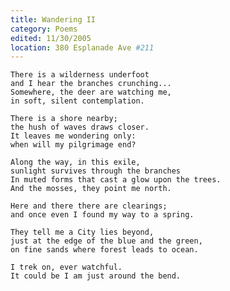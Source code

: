```yaml
---
title: Wandering II
category: Poems
edited: 11/30/2005
location: 380 Esplanade Ave #211
---
```


    There is a wilderness underfoot
    and I hear the branches crunching...
    Somewhere, the deer are watching me,
    in soft, silent contemplation.

    There is a shore nearby;
    the hush of waves draws closer.
    It leaves me wondering only:
    when will my pilgrimage end?

    Along the way, in this exile,
    sunlight survives through the branches
    In muted forms that cast a glow upon the trees.
    And the mosses, they point me north.

    Here and there there are clearings;
    and once even I found my way to a spring.

    They tell me a City lies beyond,
    just at the edge of the blue and the green,
    on fine sands where forest leads to ocean.

    I trek on, ever watchful.
    It could be I am just around the bend.


